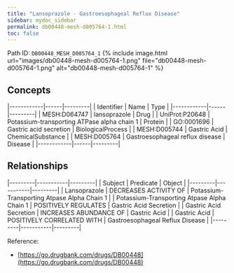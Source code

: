 ```yaml
---
title: "Lansoprazole - Gastroesophageal Reflux Disease"
sidebar: mydoc_sidebar
permalink: db00448-mesh-d005764-1.html
toc: false 
---
```



Path ID: `DB00448_MESH_D005764_1`
{% include image.html url="images/db00448-mesh-d005764-1.png" file="db00448-mesh-d005764-1.png" alt="db00448-mesh-d005764-1" %}

## Concepts

|------------|------|---------|
| Identifier | Name | Type    |
|------------|------|---------|
| MESH:D064747 | lansoprazole | Drug |
| UniProt:P20648 | Potassium-transporting ATPase alpha chain 1 | Protein |
| GO:0001696 | Gastric acid secretion | BiologicalProcess |
| MESH:D005744 | Gastric Acid | ChemicalSubstance |
| MESH:D005764 | Gastroesophageal reflux disease | Disease |
|------------|------|---------|

## Relationships

|---------|-----------|---------|
| Subject | Predicate | Object  |
|---------|-----------|---------|
| Lansoprazole | DECREASES ACTIVITY OF | Potassium-Transporting Atpase Alpha Chain 1 |
| Potassium-Transporting Atpase Alpha Chain 1 | POSITIVELY REGULATES | Gastric Acid Secretion |
| Gastric Acid Secretion | INCREASES ABUNDANCE OF | Gastric Acid |
| Gastric Acid | POSITIVELY CORRELATED WITH | Gastroesophageal Reflux Disease |
|---------|-----------|---------|

Reference: 
  - [https://go.drugbank.com/drugs/DB00448](https://go.drugbank.com/drugs/DB00448)
